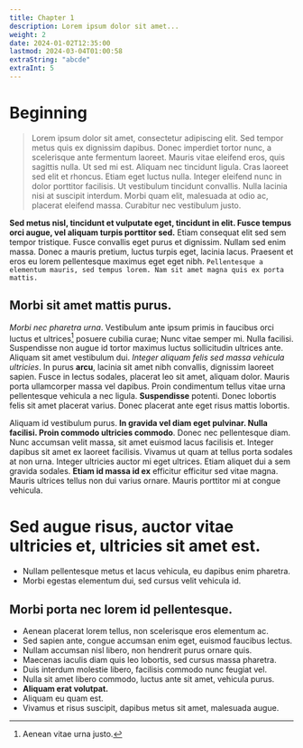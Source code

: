 ```yaml
---
title: Chapter 1
description: Lorem ipsum dolor sit amet...
weight: 2
date: 2024-01-02T12:35:00
lastmod: 2024-03-04T01:00:58
extraString: "abcde"
extraInt: 5
---
```


# Beginning
> Lorem ipsum dolor sit amet, consectetur adipiscing elit. Sed tempor metus quis ex dignissim dapibus. Donec imperdiet tortor nunc, a scelerisque ante fermentum laoreet. Mauris vitae eleifend eros, quis sagittis nulla. Ut sed mi est. Aliquam nec tincidunt ligula. Cras laoreet sed elit et rhoncus. Etiam eget luctus nulla. Integer eleifend nunc in dolor porttitor facilisis. Ut vestibulum tincidunt convallis. Nulla lacinia nisi at suscipit interdum. Morbi quam elit, malesuada at odio ac, placerat eleifend massa. Curabitur nec vestibulum justo.

**Sed metus nisl, tincidunt et vulputate eget, tincidunt in elit. Fusce tempus orci augue, vel aliquam turpis porttitor sed.** Etiam consequat elit sed sem tempor tristique. Fusce convallis eget purus et dignissim. Nullam sed enim massa. Donec a mauris pretium, luctus turpis eget, lacinia lacus. Praesent et eros eu lorem pellentesque maximus eget eget nibh. `Pellentesque a elementum mauris, sed tempus lorem. Nam sit amet magna quis ex porta mattis.`

## Morbi sit amet mattis purus.
_Morbi nec pharetra urna_. Vestibulum ante ipsum primis in faucibus orci luctus et ultrices[^1] posuere cubilia curae; Nunc vitae semper mi. Nulla facilisi. Suspendisse non augue id tortor maximus luctus sollicitudin ultrices ante. Aliquam sit amet vestibulum dui. _Integer aliquam felis sed massa vehicula ultricies_. In purus **arcu**, lacinia sit amet nibh convallis, dignissim laoreet sapien. Fusce in lectus sodales, placerat leo sit amet, aliquam dolor. Mauris porta ullamcorper massa vel dapibus. Proin condimentum tellus vitae urna pellentesque vehicula a nec ligula. **Suspendisse** potenti. Donec lobortis felis sit amet placerat varius. Donec placerat ante eget risus mattis lobortis.

Aliquam id vestibulum purus. **In gravida vel diam eget pulvinar. Nulla facilisi. Proin commodo ultricies commodo**. Donec nec pellentesque diam. Nunc accumsan velit massa, sit amet euismod lacus facilisis et. Integer dapibus sit amet ex laoreet facilisis. Vivamus ut quam at tellus porta sodales at non urna. Integer ultricies auctor mi eget ultrices. Etiam aliquet dui a sem gravida sodales. **Etiam id massa id ex** efficitur efficitur sed vitae magna. Mauris ultrices tellus non dui varius ornare. Mauris porttitor mi at congue vehicula.

# Sed augue risus, auctor vitae ultricies et, ultricies sit amet est.
- Nullam pellentesque metus et lacus vehicula, eu dapibus enim pharetra.
- Morbi egestas elementum dui, sed cursus velit vehicula id.

## Morbi porta nec lorem id pellentesque.
- Aenean placerat lorem tellus, non scelerisque eros elementum ac.
- Sed sapien ante, congue accumsan enim eget, euismod faucibus lectus.
- Nullam accumsan nisl libero, non hendrerit purus ornare quis.
- Maecenas iaculis diam quis leo lobortis, sed cursus massa pharetra.
- Duis interdum molestie libero, facilisis commodo nunc feugiat vel.
- Nulla sit amet libero commodo, luctus ante sit amet, vehicula purus.
- **Aliquam erat volutpat.**
- Aliquam eu quam est.
- Vivamus et risus suscipit, dapibus metus sit amet, malesuada augue.

[^1]: Aenean vitae urna justo.
